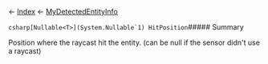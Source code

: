 ← [Index](Api-Index) ← [MyDetectedEntityInfo](Sandbox.ModAPI.Ingame.MyDetectedEntityInfo)

```csharp[Nullable<T>](System.Nullable`1) HitPosition```##### Summary

Position where the raycast hit the entity. (can be null if the sensor didn't use a raycast)

